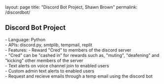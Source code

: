 layout: page
title: "Discord Bot Project, Shawn Brown"
permalink: /discordbot/

<section id="About">
  <h1>Discord Bot Project </h1>
  - Language: Python
  <br>
  - APIs: discord.py, smtplib, tempmail, replit
  <br>
  - Features:
    - Reward "Cred" to members of the discord server
    <br>
    - "Cred" can be "cashed in" for rewards such as, "muting", "deafening" and "kicking" other members of the server
    <br>
    - Text alerts on voice channel join to enabled users
    <br>
    - Custom admin text alerts to enabled users
    <br>
    - Request and recieve emails through a temp email using the discord bot
    <br>
  </section>


